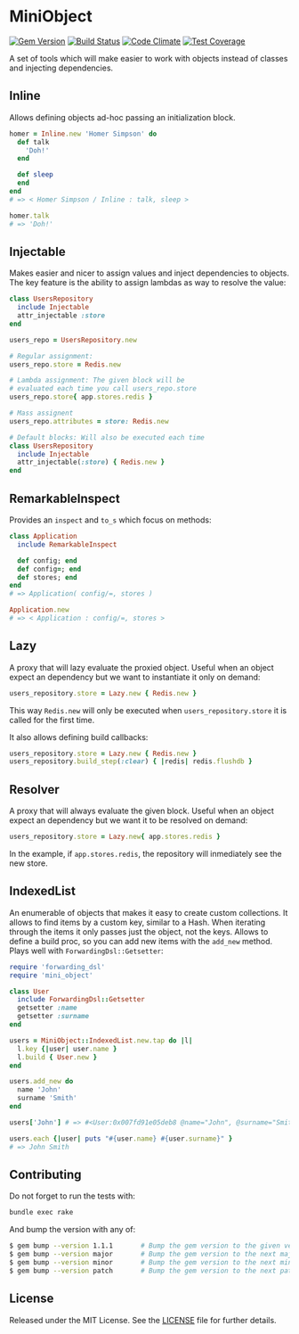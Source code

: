 # MiniObject

[![Gem Version](https://badge.fury.io/rb/mini_object.svg)](http://badge.fury.io/rb/mini_object)
[![Build Status](https://travis-ci.org/manuelmorales/mini-object.svg)](https://travis-ci.org/manuelmorales/mini-object)
[![Code Climate](https://codeclimate.com/github/manuelmorales/mini-object/badges/gpa.svg)](https://codeclimate.com/github/manuelmorales/mini-object)
[![Test Coverage](https://codeclimate.com/github/manuelmorales/mini-object/badges/coverage.svg)](https://codeclimate.com/github/manuelmorales/mini-object/coverage)

A set of tools which will make easier to work with objects instead of classes
and injecting dependencies.


## Inline

Allows defining objects ad-hoc passing an initialization block.

```ruby
homer = Inline.new 'Homer Simpson' do
  def talk
    'Doh!'
  end

  def sleep
  end
end
# => < Homer Simpson / Inline : talk, sleep >

homer.talk
# => 'Doh!'
```

## Injectable

Makes easier and nicer to assign values and inject dependencies to objects. 
The key feature is the ability to assign lambdas as way to resolve the value:

```ruby
class UsersRepository
  include Injectable
  attr_injectable :store
end

users_repo = UsersRepository.new

# Regular assignment:
users_repo.store = Redis.new

# Lambda assignment: The given block will be
# evaluated each time you call users_repo.store
users_repo.store{ app.stores.redis }

# Mass assignent
users_repo.attributes = store: Redis.new

# Default blocks: Will also be executed each time
class UsersRepository
  include Injectable
  attr_injectable(:store) { Redis.new }
end

```


## RemarkableInspect

Provides an `inspect` and `to_s` which focus on methods:

```ruby
class Application
  include RemarkableInspect

  def config; end
  def config=; end
  def stores; end
end
# => Application( config/=, stores )

Application.new
# => < Application : config/=, stores >
```

## Lazy

A proxy that will lazy evaluate the proxied object.
Useful when an object expect an dependency but we want to
instantiate it only on demand:

```ruby
users_repository.store = Lazy.new { Redis.new }
```

This way `Redis.new` will only be  executed when `users_repository.store`
it is called for the first time.

It also allows defining build callbacks:

```ruby
users_repository.store = Lazy.new { Redis.new }
users_repository.build_step(:clear) { |redis| redis.flushdb }
```


## Resolver

A proxy that will always evaluate the given block.
Useful when an object expect an dependency but we want it 
to be resolved on demand:

```ruby
users_repository.store = Lazy.new{ app.stores.redis }
```

In the example, if `app.stores.redis`, the repository
will inmediately see the new store.


## IndexedList

An enumerable of objects that makes it easy to create custom collections.
It allows to find items by a custom key, similar to a Hash.
When iterating through the items it only passes just the object, not the keys.
Allows to define a build proc, so you can add new items with the `add_new` method.
Plays well with `ForwardingDsl::Getsetter`:

```ruby
require 'forwarding_dsl'
require 'mini_object'

class User
  include ForwardingDsl::Getsetter
  getsetter :name
  getsetter :surname
end

users = MiniObject::IndexedList.new.tap do |l|
  l.key {|user| user.name }
  l.build { User.new }
end

users.add_new do
  name 'John'
  surname 'Smith'
end

users['John'] # => #<User:0x007fd91e05deb8 @name="John", @surname="Smith">

users.each {|user| puts "#{user.name} #{user.surname}" }
# => John Smith
```

## Contributing

Do not forget to run the tests with:

```bash
bundle exec rake
```

And bump the version with any of:

```bash
$ gem bump --version 1.1.1       # Bump the gem version to the given version number
$ gem bump --version major       # Bump the gem version to the next major level (e.g. 0.0.1 to 1.0.0)
$ gem bump --version minor       # Bump the gem version to the next minor level (e.g. 0.0.1 to 0.1.0)
$ gem bump --version patch       # Bump the gem version to the next patch level (e.g. 0.0.1 to 0.0.2)
```


## License

Released under the MIT License.
See the [LICENSE](LICENSE.txt) file for further details.

